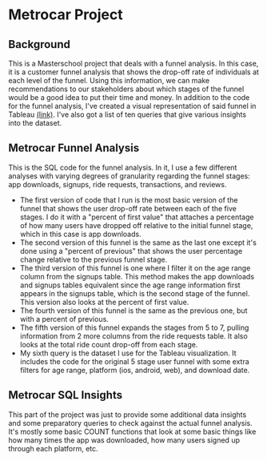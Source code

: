 # Metrocar Project

## Background

This is a Masterschool project that deals with a funnel analysis. In this case, it is a customer funnel analysis that shows the drop-off rate of individuals at each level of the funnel. Using this information, we can make recommendations to our stakeholders about which stages of the funnel would be a good idea to put their time and money. In addition to the code for the funnel analysis, I've created a visual representation of said funnel in Tableau [(link)](https://public.tableau.com/app/profile/james.sandusky/viz/MetrocarFunnelAnalysis_16937557351150/UserFunnel). I've also got a list of ten queries that give various insights into the dataset.

## Metrocar Funnel Analysis

This is the SQL code for the funnel analysis. In it, I use a few different analyses with varying degrees of granularity regarding the funnel stages: app downloads, signups, ride requests, transactions, and reviews.
* The first version of code that I run is the most basic version of the funnel that shows the user drop-off rate between each of the five stages. I do it with a "percent of first value" that attaches a percentage of how many users have dropped off relative to the initial funnel stage, which in this case is app downloads.
* The second version of this funnel is the same as the last one except it's done using a "percent of previous" that shows the user percentage change relative to the previous funnel stage.
* The third version of this funnel is one where I filter it on the age range column from the signups table. This method makes the app downloads and signups tables equivalent since the age range information first appears in the signups table, which is the second stage of the funnel. This version also looks at the percent of first value.
* The fourth version of this funnel is the same as the previous one, but with a percent of previous.
* The fifth version of this funnel expands the stages from 5 to 7, pulling information from 2 more columns from the ride requests table. It also looks at the total ride count drop-off from each stage.
* My sixth query is the dataset I use for the Tableau visualization. It includes the code for the original 5 stage user funnel with some extra filters for age range, platform (ios, android, web), and download date.

## Metrocar SQL Insights

This part of the project was just to provide some additional data insights and some preparatory queries to check against the actual funnel analysis. It's mostly some basic COUNT functions that look at some basic things like how many times the app was downloaded, how many users signed up through each platform, etc. 
